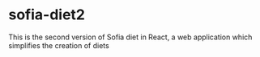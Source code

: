 # sofia-diet2
This is the second version of Sofia diet in React, a web application which simplifies the creation of diets
